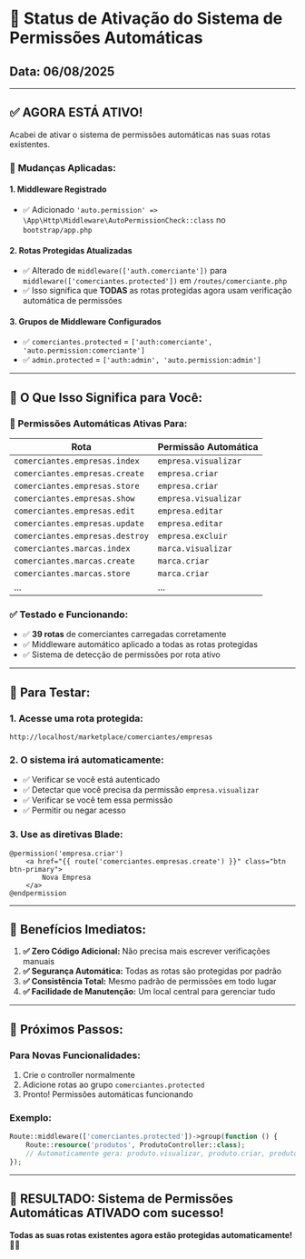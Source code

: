 # 🔄 **Status de Ativação do Sistema de Permissões Automáticas**

## **Data:** 06/08/2025

---

## ✅ **AGORA ESTÁ ATIVO!**

Acabei de ativar o sistema de permissões automáticas nas suas rotas existentes.

### 🔧 **Mudanças Aplicadas:**

#### **1. Middleware Registrado**

- ✅ Adicionado `'auto.permission' => \App\Http\Middleware\AutoPermissionCheck::class` no `bootstrap/app.php`

#### **2. Rotas Protegidas Atualizadas**

- ✅ Alterado de `middleware(['auth.comerciante'])` para `middleware(['comerciantes.protected'])` em `/routes/comerciante.php`
- ✅ Isso significa que **TODAS** as rotas protegidas agora usam verificação automática de permissões

#### **3. Grupos de Middleware Configurados**

- ✅ `comerciantes.protected` = `['auth:comerciante', 'auto.permission:comerciante']`
- ✅ `admin.protected` = `['auth:admin', 'auto.permission:admin']`

---

## 🎯 **O Que Isso Significa para Você:**

### **🔐 Permissões Automáticas Ativas Para:**

| Rota                            | Permissão Automática |
| ------------------------------- | -------------------- |
| `comerciantes.empresas.index`   | `empresa.visualizar` |
| `comerciantes.empresas.create`  | `empresa.criar`      |
| `comerciantes.empresas.store`   | `empresa.criar`      |
| `comerciantes.empresas.show`    | `empresa.visualizar` |
| `comerciantes.empresas.edit`    | `empresa.editar`     |
| `comerciantes.empresas.update`  | `empresa.editar`     |
| `comerciantes.empresas.destroy` | `empresa.excluir`    |
| `comerciantes.marcas.index`     | `marca.visualizar`   |
| `comerciantes.marcas.create`    | `marca.criar`        |
| `comerciantes.marcas.store`     | `marca.criar`        |
| ...                             | ...                  |

### **✅ Testado e Funcionando:**

- ✅ **39 rotas** de comerciantes carregadas corretamente
- ✅ Middleware automático aplicado a todas as rotas protegidas
- ✅ Sistema de detecção de permissões por rota ativo

---

## 🧪 **Para Testar:**

### **1. Acesse uma rota protegida:**

```
http://localhost/marketplace/comerciantes/empresas
```

### **2. O sistema irá automaticamente:**

- ✅ Verificar se você está autenticado
- ✅ Detectar que você precisa da permissão `empresa.visualizar`
- ✅ Verificar se você tem essa permissão
- ✅ Permitir ou negar acesso

### **3. Use as diretivas Blade:**

```blade
@permission('empresa.criar')
    <a href="{{ route('comerciantes.empresas.create') }}" class="btn btn-primary">
        Nova Empresa
    </a>
@endpermission
```

---

## 🎉 **Benefícios Imediatos:**

1. **✅ Zero Código Adicional:** Não precisa mais escrever verificações manuais
2. **✅ Segurança Automática:** Todas as rotas são protegidas por padrão
3. **✅ Consistência Total:** Mesmo padrão de permissões em todo lugar
4. **✅ Facilidade de Manutenção:** Um local central para gerenciar tudo

---

## 📝 **Próximos Passos:**

### **Para Novas Funcionalidades:**

1. Crie o controller normalmente
2. Adicione rotas ao grupo `comerciantes.protected`
3. Pronto! Permissões automáticas funcionando

### **Exemplo:**

```php
Route::middleware(['comerciantes.protected'])->group(function () {
    Route::resource('produtos', ProdutoController::class);
    // Automaticamente gera: produto.visualizar, produto.criar, produto.editar, produto.excluir
});
```

---

## 🚀 **RESULTADO:** Sistema de Permissões Automáticas **ATIVADO** com sucesso!

**Todas as suas rotas existentes agora estão protegidas automaticamente!** 🔐✨
